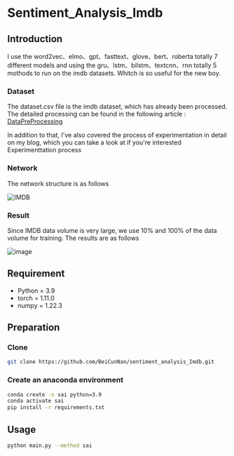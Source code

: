 # Sentiment_Analysis_Imdb

## Introduction

I use the word2vec、elmo、gpt、fasttext、glove、bert、roberta totally 7 different models and using the
gru、lstm、bilstm、textcnn、rnn totally 5 mothods to run on the imdb datasets. Whitch is so useful for the new boy.

### Dataset

The dataset.csv file is the imdb dataset, which has already been processed. The detailed processing can be found in the
following
article :  [DataPreProcessing](https://beicunnan.blog.csdn.net/article/details/127196715?spm=1001.2014.3001.5502)

In addition to that, I've also covered the process of experimentation in detail on my blog, which you can take a look at
if you're interested Experimenttation process

### Network

The network structure is as follows

![IMDB](https://user-images.githubusercontent.com/105692522/198009057-04a4aeff-cf0c-4137-a739-285a6dcc6b77.png)



### Result

Since IMDB data volume is very large, we use 10% and 100% of the data volume for training. The results are as follows

![image](https://user-images.githubusercontent.com/105692522/198008486-59ce736e-cd3c-4aa2-a9b6-5f363d798e1a.png)


## Requirement

- Python = 3.9
- torch = 1.11.0
- numpy = 1.22.3

## Preparation

### Clone

```bash
git clone https://github.com/BeiCunNan/sentiment_analysis_Imdb.git
```

### Create an anaconda environment

```bash
conda create -n sai python=3.9
conda activate sai
pip install -r requirements.txt
```

## Usage

```bash
python main.py --method sai
```
